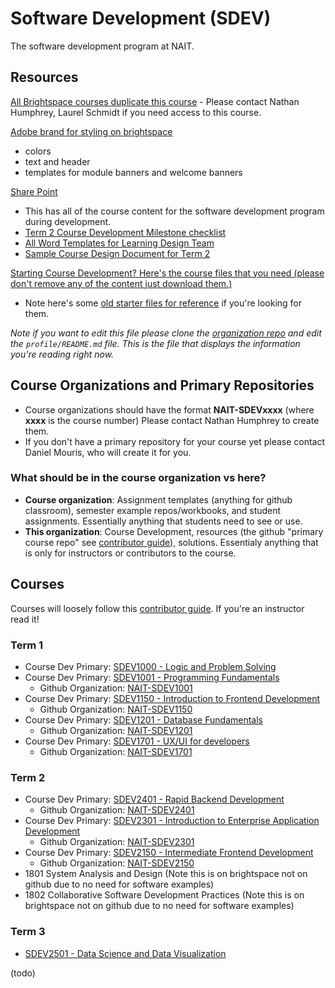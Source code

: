 # Software Development (SDEV)

The software development program at NAIT.

## Resources

[All Brightspace courses duplicate this course](https://lms.nait.ca/d2l/home/77100)
    - Please contact Nathan Humphrey, Laurel Schmidt if you need access to this course.

[Adobe brand for styling on brightspace](https://new.express.adobe.com/brands/urn:aaid:sc:US:f15ade60-574d-4f05-886b-35cf0d734287)
- colors
- text and header
- templates for module banners and welcome banners

[Share Point](https://naitca.sharepoint.com/teams/DMITDevelopmentProjectTeam/Shared%20Documents/Forms/AllItems.aspx?csf=1&web=1&e=CiwNMo&clickparams=eyAiWC1BcHBOYW1lIiA6ICJNaWNyb3NvZnQgT3V0bG9vayIsICJYLUFwcFZlcnNpb24iIDogIjE2LjAuMTg0MjkuMjAxMzIiLCAiT1MiIDogIldpbmRvd3MiIH0%3D&CID=85387fa1%2Df010%2D0000%2D74a2%2D1ae0a3269683&cidOR=SPO&FolderCTID=0x012000195C054AAD3EA643822D0F1A2942305C&id=%2Fteams%2FDMITDevelopmentProjectTeam%2FShared%20Documents%2FSoftware%20Development%20Program&viewid=64a7cd14%2D7601%2D49e2%2D8142%2Df36c41135519)
- This has all of the course content for the software development program during development.
- [Term 2 Course Development Milestone checklist](https://naitca.sharepoint.com/:w:/r/teams/DMITDevelopmentProjectTeam/Shared%20Documents/Software%20Development%20Program/Course%20Development%20Milestone%20Checklist%20Term%202.docx?d=w9b9c4fb18a4546f7be5dc72bef52772a&csf=1&web=1&e=Ed9CgX)
- [All Word Templates for Learning Design Team](https://naitca.sharepoint.com/teams/DMITDevelopmentProjectTeam/Shared%20Documents/Forms/AllItems.aspx?id=%2Fteams%2FDMITDevelopmentProjectTeam%2FShared%20Documents%2FGeneral&viewid=64a7cd14%2D7601%2D49e2%2D8142%2Df36c41135519&csf=1&web=1&e=CiwNMo&clickparams=eyAiWC1BcHBOYW1lIiA6ICJNaWNyb3NvZnQgT3V0bG9vayIsICJYLUFwcFZlcnNpb24iIDogIjE2LjAuMTg0MjkuMjAxMzIiLCAiT1MiIDogIldpbmRvd3MiIH0%3D&CID=85387fa1%2Df010%2D0000%2D74a2%2D1ae0a3269683&cidOR=SPO&FolderCTID=0x012000195C054AAD3EA643822D0F1A2942305C)
- [Sample Course Design Document for Term 2](https://naitca.sharepoint.com/:w:/r/teams/DMITDevelopmentProjectTeam/_layouts/15/Doc.aspx?sourcedoc=%7B8CD30A53-E8CA-4A03-9588-A916D6868BC9%7D&file=NEW_June%202025%20SAMPLE_Course_Design_Document.docx&action=default&mobileredirect=true)

[Starting Course Development? Here's the course files that you need (please don't remove any of the content just download them.)](https://naitca.sharepoint.com/teams/DMITDevelopmentProjectTeam/Shared%20Documents/Forms/AllItems.aspx?id=%2Fteams%2FDMITDevelopmentProjectTeam%2FShared%20Documents%2FGeneral%2FTemplates&viewid=64a7cd14%2D7601%2D49e2%2D8142%2Df36c41135519&csf=1&web=1&e=CiwNMo&clickparams=eyAiWC1BcHBOYW1lIiA6ICJNaWNyb3NvZnQgT3V0bG9vayIsICJYLUFwcFZlcnNpb24iIDogIjE2LjAuMTg0MjkuMjAxMzIiLCAiT1MiIDogIldpbmRvd3MiIH0%3D&CID=85387fa1%2Df010%2D0000%2D74a2%2D1ae0a3269683&cidOR=SPO&FolderCTID=0x012000195C054AAD3EA643822D0F1A2942305C)
- Note here's some [old starter files for reference](https://naitca.sharepoint.com/teams/DMITDevelopmentProjectTeam/Shared%20Documents/Forms/AllItems.aspx?id=%2Fteams%2FDMITDevelopmentProjectTeam%2FShared%20Documents%2FSoftware%20Development%20Program%2FCourse%20Starter%20Files&viewid=64a7cd14%2D7601%2D49e2%2D8142%2Df36c41135519&csf=1&web=1&e=CiwNMo&clickparams=eyAiWC1BcHBOYW1lIiA6ICJNaWNyb3NvZnQgT3V0bG9vayIsICJYLUFwcFZlcnNpb24iIDogIjE2LjAuMTg0MjkuMjAxMzIiLCAiT1MiIDogIldpbmRvd3MiIH0%3D&CID=85387fa1%2Df010%2D0000%2D74a2%2D1ae0a3269683&cidOR=SPO&FolderCTID=0x012000195C054AAD3EA643822D0F1A2942305C) if you're looking for them.

*Note if you want to edit this file please clone the [organization repo](https://github.com/SDEV-NAIT/.github) and edit the `profile/README.md` file. This is the file that displays the information you're reading right now.*

## Course Organizations and Primary Repositories

- Course organizations should have the format **NAIT-SDEVxxxx** (where **xxxx** is the course number) Please contact Nathan Humphrey to create them.
- If you don't have a primary repository for your course yet please contact Daniel Mouris, who will create it for you.

### What should be in the course organization vs here?
- **Course organization**: Assignment templates (anything for github classroom), semester example repos/workbooks, and student assignments. Essentially anything that students need to see or use.
- **This organization**: Course Development, resources (the github "primary course repo" see [contributor guide](https://github.com/SDEV-NAIT/class-instructor-contributor-guide)), solutions. Essentialy anything that is only for instructors or contributors to the course.

## Courses

Courses will loosely follow this [contributor guide](https://github.com/SDEV-NAIT/class-instructor-contributor-guide). If you're an instructor read it!

### Term 1

- Course Dev Primary: [SDEV1000 - Logic and Problem Solving](https://github.com/SDEV-NAIT/SDEV1000)
- Course Dev Primary: [SDEV1001 - Programming Fundamentals](https://github.com/SDEV-NAIT/SDEV1001)
  - Github Organization: [NAIT-SDEV1001](https://github.com/NAIT-SDEV1001)
- Course Dev Primary: [SDEV1150 - Introduction to Frontend Development](https://github.com/SDEV-NAIT/SDEV1150)
  - Github Organization: [NAIT-SDEV1150](https://github.com/NAIT-SDEV1150)
- Course Dev Primary: [SDEV1201 - Database Fundamentals](https://github.com/SDEV-NAIT/SDEV1201)
  - Github Organization: [NAIT-SDEV1201](https://github.com/orgs/NAIT-SDEV1201)
- Course Dev Primary: [SDEV1701 - UX/UI for developers](https://github.com/SDEV-NAIT/SDEV1701)
  - Github Organization: [NAIT-SDEV1701](https://github.com/orgs/NAIT-SDEV1701)

### Term 2

- Course Dev Primary: [SDEV2401 - Rapid Backend Development](https://github.com/SDEV-NAIT/SDEV2401)
  - Github Organization: [NAIT-SDEV2401](https://github.com/NAIT-SDEV2401)
- Course Dev Primary: [SDEV2301 - Introduction to Enterprise Application Development](https://github.com/SDEV-NAIT/SDEV2301)
  - Github Organization: [NAIT-SDEV2301](https://github.com/NAIT-SDEV2301)
- Course Dev Primary: [SDEV2150 - Intermediate Frontend Development](https://github.com/SDEV-NAIT/SDEV2150)
  - Github Organization: [NAIT-SDEV2150](https://github.com/NAIT-SDEV2150)
- 1801 System Analysis and Design (Note this is on brightspace not on github due to no need for software examples)
- 1802 Collaborative Software Development Practices (Note this is on brightspace not on github due to no need for software examples)

### Term 3

- [SDEV2501 - Data Science and Data Visualization](https://github.com/SDEV-NAIT/SDEV2501)

(todo)
